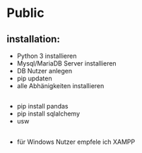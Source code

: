 # Public
## installation:
- Python 3 installieren
- Mysql/MariaDB Server installieren
- DB Nutzer anlegen
- pip updaten
- alle Abhänigkeiten installieren
##  
- pip install pandas
- pip install sqlalchemy
- usw

##
- für Windows Nutzer empfele ich XAMPP
